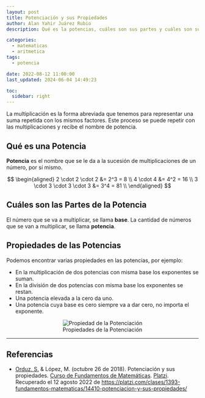 ```yaml
---
layout: post
title: Potenciación y sus Propiedades
author: Alan Yahir Juárez Rubio
description: Qué es la potencias, cuáles son sus partes y cuáles son sus propiedades

categories:
  - matematicas
  - aritmetica
tags:
  - potencia

date: 2022-08-12 11:00:00
last_updated: 2024-06-04 14:49:23

toc:
  sidebar: right
---
```


La multiplicación es la forma abreviada que tenemos para representar una suma
repetida con los mismos factores. Este proceso se puede repetir con las
multiplicaciones y recibe el nombre de potencia.

## Qué es una Potencia

**Potencia** es el nombre que se le da a la sucesión de multiplicaciones de un
número, por sí mismo.

$$
\begin{aligned}
 2 \cdot 2 \cdot 2 &= 2^3 = 8 \\
 4 \cdot 4 &= 4^2 = 16 \\
 3 \cdot 3 \cdot 3 \cdot 3 &= 3^4 = 81 \\
\end{aligned}
$$

## Cuáles son las Partes de la Potencia

El número que se va a multiplicar, se llama **base**. La cantidad de números
que se van a multiplicar, se llama **potencia**.

## Propiedades de las Potencias

Podemos encontrar varias propiedades en las potencias, por ejemplo:

- En la multiplicación de dos potencias con misma base los exponentes se suman.
- En la división de dos potencias con misma base los exponentes se restan.
- Una potencia elevada a la cero da uno.
- Una potencia cuya base es cero siempre va a dar cero, no importa el exponente.

<div align="center">
  <figure>
    <img src="https://static.platzi.com/media/user_upload/Tabla_potencias-e6cb53a2-eba7-4bba-8762-c7ec7f75794e.jpg" alt="Propiedad de la Potenciación">
    <figcaption>Propiedades de la Potenciación</figcaption>
  </figure>
</div>

<div style = "page-break-after: always;"></div>

---

## Referencias

- [Orduz, S.](https://platzi.com/profesores/sergio-orduz-240/)
  & López, M.
  (octubre 26 de 2018).
  Potenciación y sus propiedades.
  [Curso de Fundamentos de Matemáticas](https://platzi.com/cursos/fundamentos-matematicas/).
  [Platzi](https://platzi.com/).
  Recuperado el 12 agosto 2022 de
  <https://platzi.com/clases/1393-fundamentos-matematicas/14410-potenciacion-y-sus-propiedades/>
